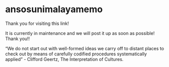 # ansosunimalayamemo

Thank you for visiting this link!

It is currently in maintenance and we will post it up as soon as possible! Thank you!!

“We do not start out with well-formed ideas we carry off to distant places to check out by means of carefully codified procedures systematically applied” - Clifford Geertz, The Interpretation of Cultures.

